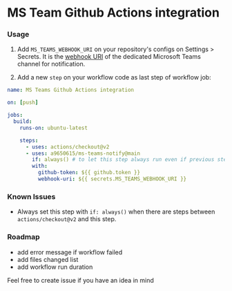 # MS Team Github Actions integration

### Usage

1. Add `MS_TEAMS_WEBHOOK_URI` on your repository's configs on Settings > Secrets. It is the [webhook URI](https://docs.microsoft.com/en-us/microsoftteams/platform/webhooks-and-connectors/how-to/add-incoming-webhook) of the dedicated Microsoft Teams channel for notification.

2) Add a new `step` on your workflow code as last step of workflow job:

```yaml
name: MS Teams Github Actions integration

on: [push]

jobs:
  build:
    runs-on: ubuntu-latest

    steps:
      - uses: actions/checkout@v2
      - uses: a9650615/ms-teams-notify@main
        if: always() # to let this step always run even if previous step failed
        with:
          github-token: ${{ github.token }}
          webhook-uri: ${{ secrets.MS_TEAMS_WEBHOOK_URI }}
```

### Known Issues

- Always set this step with `if: always()` when there are steps between `actions/checkout@v2` and this step.

### Roadmap

- add error message if workflow failed
- add files changed list
- add workflow run duration

Feel free to create issue if you have an idea in mind